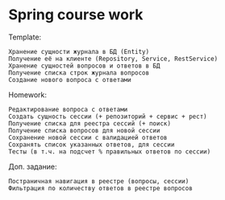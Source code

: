 # Spring course work

Template:

    Хранение сущности журнала в БД (Entity)
    Получение её на клиенте (Repository, Service, RestService)
    Хранение сущностей вопросов и ответов в БД
    Получение списка строк журнала вопросов
    Создание нового вопроса с ответами

Homework:

    Редактирование вопроса с ответами
    Создать сущность сессии (+ репозиторий + сервис + рест)
    Получение списка для реестра сессий (+ поиск)
    Получение списка вопросов для новой сессии
    Сохранение новой сессии с валидацией ответов
    Сохранять список указанных ответов, для сессии
    Тесты (в т.ч. на подсчет % правильных ответов по сессии)

Доп. задание:
    
    Постраничная навигация в реестре (вопросы, сессии)
    Фильтрация по количеству ответов в реестре вопросов




